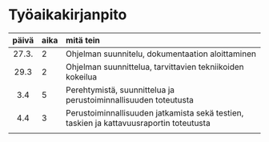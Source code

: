 # Työaikakirjanpito

| päivä | aika | mitä tein  |
| :----:|:-----| :-----|
| 27.3. | 2    | Ohjelman suunnitelu, dokumentaation aloittaminen |
| 29.3  | 2    | Ohjelman suunnittelua, tarvittavien tekniikoiden kokeilua|
| 3.4   | 5    | Perehtymistä, suunnittelua ja perustoiminnallisuuden toteutusta|
| 4.4   | 3    | Perustoiminnallisuuden jatkamista sekä testien, taskien ja kattavuusraportin toteutusta |
| |     | |

